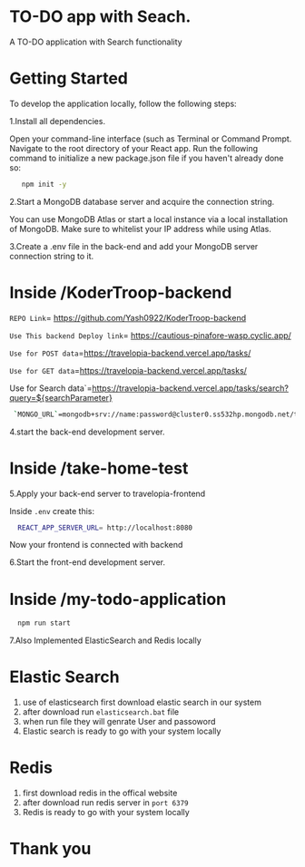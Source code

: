 # TO-DO app with Seach.

A TO-DO application with Search functionality 

# Getting Started

To develop the application locally, follow the following steps:

1.Install all dependencies.

Open your command-line interface (such as Terminal or Command Prompt.
Navigate to the root directory of your React app.
Run the following command to initialize a new package.json file if you haven't already done so:

```bash
   npm init -y
```


2.Start a MongoDB database server and acquire the connection string.

You can use MongoDB Atlas or start a local instance via a local installation of MongoDB. Make sure to whitelist your IP address while using Atlas.

3.Create a .env file in the back-end and add your MongoDB server connection string to it.

# Inside /KoderTroop-backend

`REPO Link`= https://github.com/Yash0922/KoderTroop-backend

`Use This backend Deploy link`= https://cautious-pinafore-wasp.cyclic.app/


`Use for POST data`=https://travelopia-backend.vercel.app/tasks/


`Use for GET data`=https://travelopia-backend.vercel.app/tasks/

Use for Search data`=https://travelopia-backend.vercel.app/tasks/search?query=${searchParameter}

```bash
 `MONGO_URL`=mongodb+srv://name:password@cluster0.ss532hp.mongodb.net/todo?appName=mongosh+1.8.0
```
4.start the back-end development server.


# Inside /take-home-test

5.Apply your back-end server to travelopia-frontend

Inside `.env` create this:

```bash
  REACT_APP_SERVER_URL= http://localhost:8080
```




Now your frontend is connected with backend

6.Start the front-end development server.

# Inside /my-todo-application

```bash
  npm run start
```



7.Also Implemented ElasticSearch and Redis locally

# Elastic Search
1. use of elasticsearch first download elastic search in our system 
2. after download run `elasticsearch.bat` file 
3. when run file they will genrate User and passoword 
4. Elastic search is ready to go with your system locally 

# Redis

1. first download redis in the offical website
2. after download run redis server in `port 6379` 
3. Redis is ready to go with your system locally 



# Thank you


